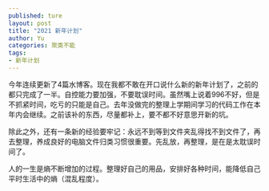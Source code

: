```yaml
---
published: ture
layout: post
title: "2021 新年计划"
author: Yu
categories: 聚类不能
tags:
- 新年计划
---
```


今年连续更新了4篇水博客。现在我都不敢在开口说什么新的新年计划了，之前的都只完成了一半。自控能力要加强，不要耽误时间。虽然嘴上说着996不好，但是不抓紧时间，吃亏的只能是自己。去年没做完的整理上学期间学习的代码工作在本年内会继续。之前该补的东西，尽量都补上，要不都不好意思开新的坑。

除此之外，还有一条新的经验要牢记：永远不到等到文件夹乱得找不到文件了，再去整理，养成良好的电脑文件归类习惯很重要。先乱放，再整理，是在是太耽误时间了。

人的一生是熵不断增加的过程。整理好自己的用品，安排好各种时间，能降低自己平时生活中的熵（混乱程度）。
